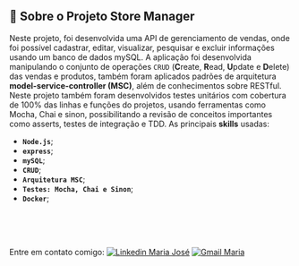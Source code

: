 
##  🚀 Sobre o Projeto Store Manager 

Neste projeto, foi desenvolvida uma API de gerenciamento de vendas, onde foi possível cadastrar, editar, visualizar, pesquisar e excluir informações usando um banco de dados mySQL. A aplicação foi desenvolvida manipulando o conjunto de operações `CRUD` (**C**reate, **R**ead, **U**pdate e **D**elete) das vendas e produtos, também foram aplicados padrões de arquitetura <strong>model-service-controller (MSC)</strong>, além de conhecimentos sobre RESTful. Neste projeto também foram desenvolvidos testes unitários com cobertura de 100% das linhas e funções do projetos, usando ferramentas como Mocha, Chai e sinon, possibilitando a revisão de conceitos importantes como asserts, testes de integração e TDD. 
As principais <strong>skills</strong> usadas:
- **`Node.js`**;
- **`express`**;
- **`mySQL`**;
- **`CRUD`**; 
- **`Arquitetura MSC`**;
- **`Testes: Mocha, Chai e Sinon`**;
- **`Docker`**; 
<br>


<br/>  <br/> Entre em contato comigo: [![Linkedin Maria José](https://img.shields.io/badge/-mariejl-blue?style=flat-square&logo=Linkedin&logoColor=white&link=https://linkedin.com/in/mariejl/)](https://linkedin.com/in/mariejl/)
[![Gmail Maria](https://img.shields.io/badge/-mariajr.lisboa@gmail.com-c14438?style=flat-square&logo=Gmail&logoColor=white&link=mailto:mariajr.lisboa@gmail.com)](mailto:mariajr.lisboa@gmail.com)


